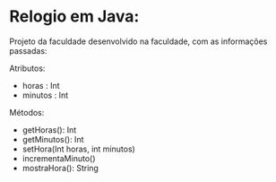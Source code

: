 # Relogio em Java:

Projeto da faculdade desenvolvido na faculdade, com as informações passadas: 

Atributos: 

- horas : Int
- minutos : Int

Métodos: 

+ getHoras(): Int
+ getMinutos(): Int 
+ setHora(Int horas, int minutos)
+ incrementaMinuto()
+ mostraHora(): String